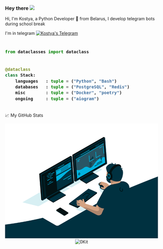 ### Hey there <img src="https://media.giphy.com/media/hvRJCLFzcasrR4ia7z/giphy.gif" width="25px">


Hi, I'm Kostya, a Python Developer 🚀 from Belarus, I develop telegram bots during school break

I'm in telegram <a href="https://t.me/Forzend">
  <img alt="Kostya's Telegram" width="22px" src="https://cdn.jsdelivr.net/npm/simple-icons@v3/icons/telegram.svg" />
</a>

<h3>
    
```python
​
from dataclasses import dataclass


@dataclass
class Stack:
    languages   : tuple = ("Python", "Bash")
    databases   : tuple = ("PostgreSQL", "Redis")
    misc        : tuple = ("Docker", "poetry")
    ongoing     : tuple = ("aiogram")
​
```
</h3>


📈 My GitHub Stats
<div align="center">
  <img max-width="400" src="https://github.com/0Kit/0Kit/blob/main/code.gif" />
  <img src="https://github-readme-stats.vercel.app/api?username=0Kit&show_icons=true&theme=gotham" alt="0Kit" />
</div>
